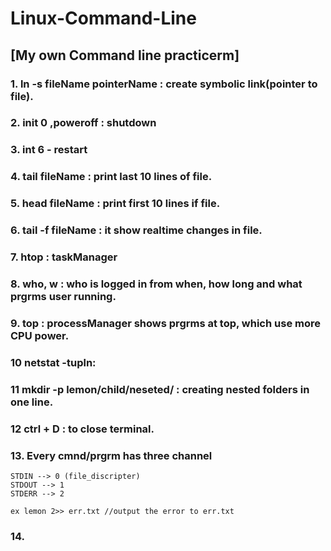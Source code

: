 # Linux-Command-Line

## [My own Command line practicerm]

### 1. ln -s fileName pointerName : create symbolic link(pointer to file).
### 2. init 0 ,poweroff : shutdown
### 3. int 6 - restart
### 4. tail fileName : print last 10 lines of file.
### 5. head fileName : print first 10 lines if file.
### 6. tail -f fileName : it show realtime changes in file.
### 7. htop : taskManager
### 8. who, w : who is logged in from when, how long and what prgrms user running.
### 9. top : processManager shows prgrms at top, which use more CPU power.
### 10 netstat -tupln:
### 11 mkdir -p lemon/child/neseted/ : creating nested folders in one line.
### 12 ctrl + D : to close terminal.

### 13. Every cmnd/prgrm has three channel
    STDIN --> 0 (file_discripter)
    STDOUT --> 1
    STDERR --> 2
    
    ex lemon 2>> err.txt //output the error to err.txt

### 14.
